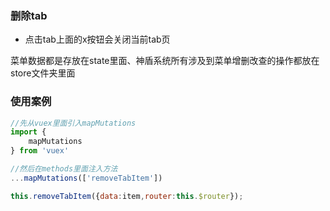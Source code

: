 ### 删除tab

* 点击tab上面的x按钮会关闭当前tab页

菜单数据都是存放在state里面、神盾系统所有涉及到菜单增删改查的操作都放在store文件夹里面

### 使用案例

```js
//先从vuex里面引入mapMutations
import {
    mapMutations
} from 'vuex'

//然后在methods里面注入方法
...mapMutations(['removeTabItem'])
```

```js
this.removeTabItem({data:item,router:this.$router});
```




